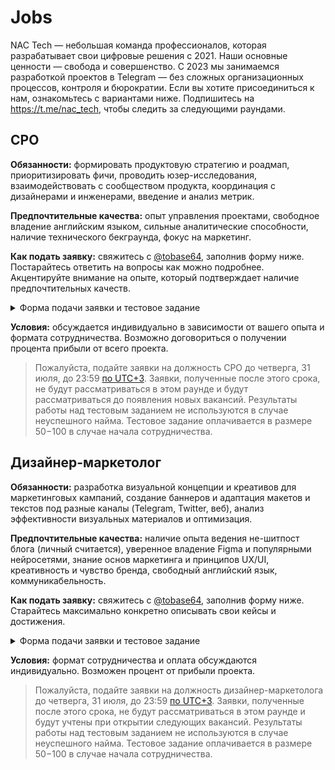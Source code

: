 # Jobs
NAC Tech — небольшая команда профессионалов, которая разрабатывает свои цифровые решения с 2021. Наши основные ценности — свобода и совершенство. С 2023 мы занимаемся разработкой проектов в Telegram — без сложных организационных процессов, контроля и бюрократии. Если вы хотите присоединиться к нам, ознакомьтесь с вариантами ниже. Подпишитесь на https://t.me/nac_tech, чтобы следить за следующими раундами.

## CPO
**Обязанности:** формировать продуктовую стратегию и роадмап, приоритизировать фичи, проводить юзер-исследования, взаимодействовать с сообществом продукта, координация с дизайнерами и инженерами, введение и анализ метрик.

**Предпочтительные качества:** опыт управления проектами, свободное владение английским языком, сильные аналитические способности, наличие технического бекграунда, фокус на маркетинг.

**Как подать заявку:** свяжитесь с [@tobase64](https://t.me/tobase64), заполнив форму ниже. Постарайтесь ответить на вопросы как можно подробнее. Акцентируйте внимание на опыте, который подтверждает наличие предпочтительных качеств.

<details>
<summary>Форма подачи заявки и тестовое задание</summary>
1. Расскажите о себе: имя, возраст, чем занимаетесь (достаточно 2-3 предложений)
2. Расскажите про ваш опыт управления проектами. Какими проектами вы управляли? Какую роль вы в них играли?


Теперь к тестовому заданию. Оно будет построено вокруг [Split](https://split.tg) — это сервис для покупки Telegram Stars и Telegram Premium за криптовалюту без KYC.

3. Постройте дерево метрик продукта Split: от верхнеуровневой ключевой метрики к входным показателям. Выберите удобный для вас способ визуализации (схема в Miro, граф в Draw.io, блок-схема в PowerPoint и т.п.). Для каждой ветки кратко опишите, почему именно эти показатели важны. Мы не будем проверять, попали вы в дерево метрик, будет проверяться, скорее, логичность ваших рассуждений.
4. Опишите, как прямо сейчас устроен маркетинг продукта Split. То есть через какие каналы привлекается трафик: с одной стороны — пользователи, с другой — поддерживающие инфлюенсеры.
5. Сформулируйте 2–4 главных рисков для бизнеса Split и предложите способы их снизить.
6. Придумайте 3 улучшения продукта. Короткое описание, суть. Показатель метрики, которую вы ожидаете улучшить напрямую. Приблизительный эффект.

</details>

**Условия:** обсуждается индивидуально в зависимости от вашего опыта и формата сотрудничества. Возможно договориться о получении процента прибыли от всего проекта.

> Пожалуйста, подайте заявки на должность CPO до четверга, 31 июля, до 23:59 [по UTC+3](https://www.google.com/search?q=time+in+moscow+now). Заявки, полученные после этого срока, не будут рассматриваться в этом раунде и будут рассматриваться до появления новых вакансий. Результаты работы над тестовым заданием не используются в случае неуспешного найма. Тестовое задание оплачивается в размере $50-$100 в случае начала сотрудничества.


## Дизайнер-маркетолог

**Обязанности:** разработка визуальной концепции и креативов для маркетинговых кампаний, создание баннеров и адаптация макетов и текстов под разные каналы (Telegram, Twitter, веб), анализ эффективности визуальных материалов и оптимизация.

**Предпочтительные качества:** наличие опыта ведения не-шитпост блога (личный считается), уверенное владение Figma и популярными нейросетями, знание основ маркетинга и принципов UX/UI, креативность и чувство бренда, свободный английский язык, коммуникабельность.

**Как подать заявку:** свяжитесь с [@tobase64](https://t.me/tobase64), заполнив форму ниже. Старайтесь максимально конкретно описывать свои кейсы и достижения.

<details>
<summary>Форма подачи заявки и тестовое задание</summary>

1. **Рассказ о себе:** имя, возраст, род деятельности (2–3 предложения).
2. **Опыт в дизайне и маркетинге:** какие проекты и кампании вы вели, ваша роль, достигнутые результаты (увеличение CTR, рост подписчиков и т. д.).

**Тестовое задание** (на основе сервиса [Split](https://split.tg) — покупка Telegram Stars и Premium за криптовалюту без KYC):

3. **Креатив для кампании:** разработайте концепцию и один визуал (баннер, сторис или пост) для привлечения пользователей Split в Telegram. Приложите макет (PNG/PDF) и в 2–3 предложениях обоснуйте выбор цвета, шрифта и ключевого месседжа.
4. **Анализ текущих визуальных каналов:** опишите, как сейчас оформляются рекламные материалы Split в основных каналах (Telegram-каналы, соцсети, баннерные сети, партнерские рассылки).
5. **Идеи для улучшения:** предложите 3 конкретных изменения или эксперимента в визуальных материалах Split. Для каждого укажите, какую метрику (CTR, вовлеченность, число кликов) вы ожидаете улучшить и примерный эффект.
</details>

**Условия:** формат сотрудничества и оплата обсуждаются индивидуально. Возможен процент от прибыли проекта.

> Пожалуйста, подайте заявки на должность дизайнер-маркетолога до четверга, 31 июля, до 23:59 [по UTC+3](https://www.google.com/search?q=time+in+moscow+now). Заявки, полученные после этого срока, не будут рассматриваться в этом раунде и будут учтены при открытии следующих вакансий. Результаты работы над тестовым заданием не используются в случае неуспешного найма. Тестовое задание оплачивается в размере $50-$100 в случае начала сотрудничества.
